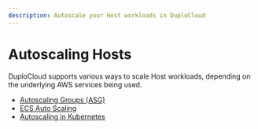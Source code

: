 ```yaml
---
description: Autoscale your Host workloads in DuploCloud
---
```


# Autoscaling Hosts

DuploCloud supports various ways to scale Host workloads, depending on the underlying AWS services being used.

* [Autoscaling Groups (ASG)](auto-scaling-groups/)
* [ECS Auto Scaling](ecs-auto-scaling.md)
* [Autoscaling in Kubernetes](kubernetes-scaling-options.md)

